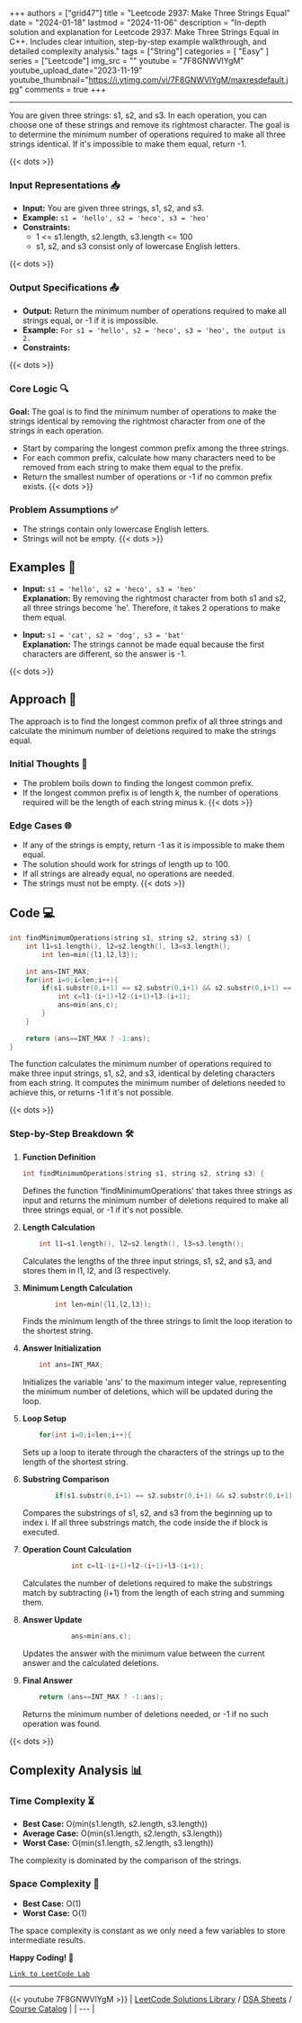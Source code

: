 
+++
authors = ["grid47"]
title = "Leetcode 2937: Make Three Strings Equal"
date = "2024-01-18"
lastmod = "2024-11-06"
description = "In-depth solution and explanation for Leetcode 2937: Make Three Strings Equal in C++. Includes clear intuition, step-by-step example walkthrough, and detailed complexity analysis."
tags = ["String"]
categories = [
    "Easy"
]
series = ["Leetcode"]
img_src = ""
youtube = "7F8GNWVlYgM"
youtube_upload_date="2023-11-19"
youtube_thumbnail="https://i.ytimg.com/vi/7F8GNWVlYgM/maxresdefault.jpg"
comments = true
+++



---
You are given three strings: s1, s2, and s3. In each operation, you can choose one of these strings and remove its rightmost character. The goal is to determine the minimum number of operations required to make all three strings identical. If it's impossible to make them equal, return -1.
<!--more-->
{{< dots >}}
### Input Representations 📥
- **Input:** You are given three strings, s1, s2, and s3.
- **Example:** `s1 = 'hello', s2 = 'heco', s3 = 'heo'`
- **Constraints:**
	- 1 <= s1.length, s2.length, s3.length <= 100
	- s1, s2, and s3 consist only of lowercase English letters.

{{< dots >}}
### Output Specifications 📤
- **Output:** Return the minimum number of operations required to make all strings equal, or -1 if it is impossible.
- **Example:** `For s1 = 'hello', s2 = 'heco', s3 = 'heo', the output is 2.`
- **Constraints:**

{{< dots >}}
### Core Logic 🔍
**Goal:** The goal is to find the minimum number of operations to make the strings identical by removing the rightmost character from one of the strings in each operation.

- Start by comparing the longest common prefix among the three strings.
- For each common prefix, calculate how many characters need to be removed from each string to make them equal to the prefix.
- Return the smallest number of operations or -1 if no common prefix exists.
{{< dots >}}
### Problem Assumptions ✅
- The strings contain only lowercase English letters.
- Strings will not be empty.
{{< dots >}}
## Examples 🧩
- **Input:** `s1 = 'hello', s2 = 'heco', s3 = 'heo'`  \
  **Explanation:** By removing the rightmost character from both s1 and s2, all three strings become 'he'. Therefore, it takes 2 operations to make them equal.

- **Input:** `s1 = 'cat', s2 = 'dog', s3 = 'bat'`  \
  **Explanation:** The strings cannot be made equal because the first characters are different, so the answer is -1.

{{< dots >}}
## Approach 🚀
The approach is to find the longest common prefix of all three strings and calculate the minimum number of deletions required to make the strings equal.

### Initial Thoughts 💭
- The problem boils down to finding the longest common prefix.
- If the longest common prefix is of length k, the number of operations required will be the length of each string minus k.
{{< dots >}}
### Edge Cases 🌐
- If any of the strings is empty, return -1 as it is impossible to make them equal.
- The solution should work for strings of length up to 100.
- If all strings are already equal, no operations are needed.
- The strings must not be empty.
{{< dots >}}
## Code 💻
```cpp
int findMinimumOperations(string s1, string s2, string s3) {
    int l1=s1.length(), l2=s2.length(), l3=s3.length();
		int len=min({l1,l2,l3});
    
    int ans=INT_MAX;
    for(int i=0;i<len;i++){
        if(s1.substr(0,i+1) == s2.substr(0,i+1) && s2.substr(0,i+1) == s3.substr(0,i+1)){
            int c=l1-(i+1)+l2-(i+1)+l3-(i+1);
            ans=min(ans,c);
        }
    }
    
    return (ans==INT_MAX ? -1:ans);
}
```

The function calculates the minimum number of operations required to make three input strings, s1, s2, and s3, identical by deleting characters from each string. It computes the minimum number of deletions needed to achieve this, or returns -1 if it's not possible.

{{< dots >}}
### Step-by-Step Breakdown 🛠️
1. **Function Definition**
	```cpp
	int findMinimumOperations(string s1, string s2, string s3) {
	```
	Defines the function 'findMinimumOperations' that takes three strings as input and returns the minimum number of deletions required to make all three strings equal, or -1 if it's not possible.

2. **Length Calculation**
	```cpp
	    int l1=s1.length(), l2=s2.length(), l3=s3.length();
	```
	Calculates the lengths of the three input strings, s1, s2, and s3, and stores them in l1, l2, and l3 respectively.

3. **Minimum Length Calculation**
	```cpp
			int len=min({l1,l2,l3});
	```
	Finds the minimum length of the three strings to limit the loop iteration to the shortest string.

4. **Answer Initialization**
	```cpp
	    int ans=INT_MAX;
	```
	Initializes the variable 'ans' to the maximum integer value, representing the minimum number of deletions, which will be updated during the loop.

5. **Loop Setup**
	```cpp
	    for(int i=0;i<len;i++){
	```
	Sets up a loop to iterate through the characters of the strings up to the length of the shortest string.

6. **Substring Comparison**
	```cpp
	        if(s1.substr(0,i+1) == s2.substr(0,i+1) && s2.substr(0,i+1) == s3.substr(0,i+1)){
	```
	Compares the substrings of s1, s2, and s3 from the beginning up to index i. If all three substrings match, the code inside the if block is executed.

7. **Operation Count Calculation**
	```cpp
	            int c=l1-(i+1)+l2-(i+1)+l3-(i+1);
	```
	Calculates the number of deletions required to make the substrings match by subtracting (i+1) from the length of each string and summing them.

8. **Answer Update**
	```cpp
	            ans=min(ans,c);
	```
	Updates the answer with the minimum value between the current answer and the calculated deletions.

9. **Final Answer**
	```cpp
	    return (ans==INT_MAX ? -1:ans);
	```
	Returns the minimum number of deletions needed, or -1 if no such operation was found.

{{< dots >}}
## Complexity Analysis 📊
### Time Complexity ⏳
- **Best Case:** O(min(s1.length, s2.length, s3.length))
- **Average Case:** O(min(s1.length, s2.length, s3.length))
- **Worst Case:** O(min(s1.length, s2.length, s3.length))

The complexity is dominated by the comparison of the strings.

### Space Complexity 💾
- **Best Case:** O(1)
- **Worst Case:** O(1)

The space complexity is constant as we only need a few variables to store intermediate results.

**Happy Coding! 🎉**


[`Link to LeetCode Lab`](https://leetcode.com/problems/make-three-strings-equal/description/)

---
{{< youtube 7F8GNWVlYgM >}}
| [LeetCode Solutions Library](https://grid47.xyz/leetcode/) / [DSA Sheets](https://grid47.xyz/sheets/) / [Course Catalog](https://grid47.xyz/courses/) |
| --- |
